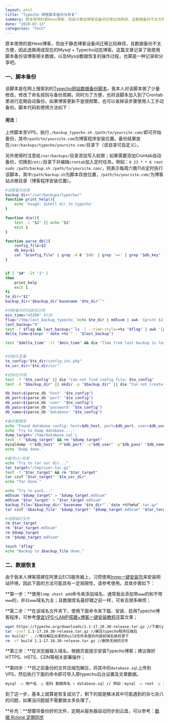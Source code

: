 ```yaml
---
layout: post
title: "Typecho 博客脚本备份与恢复"
summary: 原本使用的是Hexo博客，但由于静态博客设备间迁移比较麻烦，且数据备份不太方便，因此选换用成现在的Mysql + Typecho动态博客。这篇文章记录了我使用脚本备份该博客相关数据，以及Mysql数据恢复的操作过程，也算是一种记录和分享吧。
date: "2019-07-13"
categories: "Tech"
---
```


原本使用的是Hexo博客，但由于静态博客设备间迁移比较麻烦，且数据备份不太方便，因此选换用成现在的Mysql + Typecho动态博客。这篇文章记录了我使用脚本备份该博客相关数据，以及Mysql数据恢复的操作过程，也算是一种记录和分享吧。

### 一、脚本备份

该脚本是在网上搜索到的[Typecho网站数据备份脚本](https://www.typechodev.com/plugin/521.html)，我本人对该脚本做了少量修改，修改了命名规则与备份周期，同时为了方便，也将该脚本加入到了Crontab里进行定期自动备份。如果博客更新不是很频繁，也可以省掉该步骤使用人工手动备份。脚本代码和使用方法如下：

#### 用法：

上传脚本至VPS，执行`./backup_typecho.sh /path/to/yoursite.com/`即可开始备份，其中`/path/to/yoursite.com`为博客程序安装位置。备份结果放在`/var/backups/typecho/yoursite.com/`目录下（该目录可自定义）。

另外使用时注意给`/var/backups/`目录添加写入权限；如果需要添加Crontab自动备份，切换到`/etc/`目录下并编辑`crontab`加入定时任务。例如：`0 23 * * 6 root sudo /path/backup.sh /path/to/yoursite.com/`，则表示每周六晚11点定时执行该脚本，其中`/path/backup.sh`为脚本存放位置，`/path/to/yoursite.com/`为博客站点根目录（博客程序安装位置）。

```bash
#设置备份目录
backup_dir="/var/backups/typecho/"
function print_help(){
    echo 'Usage: $shell dir_to_typecho'
}

function die(){
    test -z "$1" || echo "$1"
    exit 1
}

function parse_db(){
    config_file=$2
    db_key=$1
    cat "$config_file" | grep -A 6 '$db' | grep '=>' | grep "$db_key" | awk -F "'" '{print $4}'
}


if [ "$#" -lt "1" ] 
then
    print_help
    exit 1
fi
te_dir="$1"
backup_dir="$backup_dir`basename "$te_dir"`"

#判断备份时间是否过频
min_time="43200" #12H
flag="/tmp/last_backup_typecho_`echo $te_dir | md5sum | awk '{print $1}'`"
last_backup="0"
test -f $flag && last_backup="`ls -l --time-style=+%s "$flag" | awk '{print $6}'`"
delta_time=$(expr "`date +%s`" - "$last_backup")

test "$delta_time" -lt "$min_time" && die "Time from last backup is less then $min_time, skip this time"


#初始化变量
te_config="$te_dir/config.inc.php"
te_usr_dir="$te_dir/usr"

#初始化环境
test -f "$te_config" || die "Can not find config file: $te_config"
test -d "$backup_dir" || mkdir -p "$backup_dir" || die "Can not create backup dir"

db_host=$(parse_db 'host' "$te_config")
db_port=$(parse_db 'port' "$te_config")
db_user=$(parse_db 'user' "$te_config")
db_pass=$(parse_db 'password' "$te_config")
db_name=$(parse_db 'database' "$te_config")

#备份数据库
echo "Found database config: host=$db_host, port=$db_port, user=$db_user, pass=**** and database=$db_name"
echo 'Try to dump database....'
dump_target='/tmp/database.sql';
test -f "$dump_target" && rm "$dump_target"
mysqldump -h"$db_host" -P"$db_port" -u"$db_user" -p"$db_pass" "$db_name" > "$dump_target"
echo 'Dump done.'

#备份usr目录
echo "Try to tar usr dir..."
tar_target="/tmp/user.tar.gz"
test -f "$tar_target" && rm "$tar_target"
tar czvf "$tar_target" "$te_usr_dir"
echo "Tar done."

echo "Try to pack..."
md5sum "$dump_target" > "$dump_target.md5sum"
md5sum "$tar_target" > "$tar_target.md5sum"
backup_file="$backup_dir/`basename "$te_dir"`.`date +%Y%m%d`.tar.gz"
tar czvf "$backup_file" "$dump_target" "$dump_target.md5sum" "$tar_target" "$tar_target.md5sum"

#清理临时文件
rm $tar_target
rm "$tar_target.md5sum"
rm $dump_target
rm "$dump_target.md5sum"

touch "$flag"
echo "Backup to $backup_file done."
```

### 二、数据恢复

由于我本人博客搭建在阿里云ECS服务器上，习惯使用[lnmp一键安装包](https://lnmp.org/notice/lnmp-v1-6.html)来安装网站环境，因此下面的方法可能具有一定局限性，请参考使用。具体步骤如下：

**第一步：**使用`lnmp vhost add`命令来添加域名，通常我会添加带`www`的和不带`www`的，并以`www`域名为主；且数据库名最好跟之前一样，可省去很多麻烦；

**第二步：**在该域名文件夹下，使用下面命令来下载、安装、启用Typecho博客程序，可参考[便宜VPS+LAMP搭建+博客一键安装教程](https://www.seoimo.com/wordpress-vps/#add-domain-name)这篇文章；

```bash
wget https://typecho.org/downloads/1.1-17.10.30-release.tar.gz //下载typecho程序压缩包
tar -zvxf 1.1-17.10.30-release.tar.gz //解压typecho程序压缩包
mv build/* . //移动解压出来的build文件夹里的内容到域名根目录下
rm -rf build 1.1-17.10.30-release.tar.gz //删除无用的文件
```

**第三步：**在浏览器输入域名，根据页面提示安装Typecho博客；建议做好HTTPS、HSTS、CDN等相关部署操作；

**第四步：**将之前备份的文件压缩包解压，将其中的`database.sql`上传到VPS，然后执行下面的命令即可导入原typecho后台设置及文章数据。

```bash
mysql -u 用户名 -p 密码 数据库名 < database.sql // 例如：mysql -u root -p 123456 DATA < database.sql
```

到了这一步，基本上就算是恢复成功了，剩下的就是解决其中可能遇到的杂七杂八的问题，如果没问题就不需要做太多处理了。

**补充：**想要将备份好的文件，定期从服务器自动同步到云盘，可以参考：[数据 Rclone 定期同步](https://blog.chiloh.cn//2021-05-09/rclone-sync-database.html)
